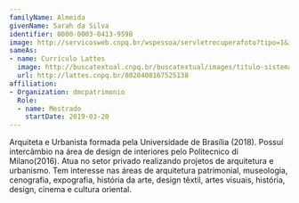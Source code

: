 ```yaml
---
familyName: Almeida
givenName: Sarah da Silva
identifier: 0000-0003-0413-9598
image: http://servicosweb.cnpq.br/wspessoa/servletrecuperafoto?tipo=1&id=K8535733E6
sameAs:
- name: Currículo Lattes
  image: http://buscatextual.cnpq.br/buscatextual/images/titulo-sistema.png
  url: http://lattes.cnpq.br/8028408167525138
affiliation:
- Organization: dmcpatrimonio
  Role:
  - name: Mestrado
    startDate: 2019-03-20
---
```


Arquiteta e Urbanista formada pela Universidade de Brasília (2018).
Possuí intercâmbio na área de design de interiores pelo Politecnico di
Milano(2016). Atua no setor privado realizando projetos de arquitetura e
urbanismo. Tem interesse nas áreas de arquitetura patrimonial,
museologia, cenografia, expografia, história da arte, design têxtil,
artes visuais, história, design, cinema e cultura oriental. 

